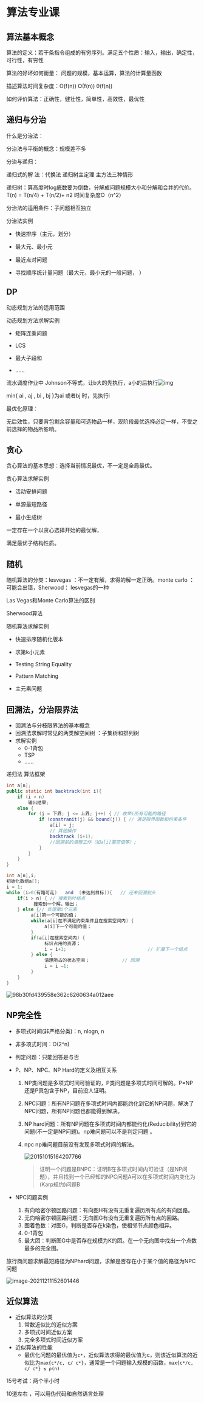 # 算法专业课





## 算法基本概念

算法的定义：若干条指令组成的有穷序列。满足五个性质：输入，输出，确定性，可行性，有穷性

算法的好坏如何衡量： 问题的规模，基本运算，算法的计算量函数

描述算法时间复杂度：O(f(n)) Ω(f(n)) θ(f(n))

如何评价算法：正确性，健壮性，简单性，高效性，最优性



## 递归与分治



什么是分治法：

分治法与平衡的概念：规模差不多 

分治与递归：

递归式的解	法：代换法 递归树主定理 主方法三种情形

递归树：算高度时log底数要为倒数，分解成问题规模大小和分解和合并的代价。  T(n) = T(n/4) + T(n/2)+ n2  时间复杂度O（n^2）

分治法的适用条件：子问题相互独立		

分治法实例

- 快速排序（主元，划分）
- 最大元、最小元

- 最近点对问题
- 寻找顺序统计量问题（最大元，最小元的一般问题， ）



## DP

动态规划方法的适用范围

动态规划方法求解实例

- 矩阵连乘问题 
- LCS 

- 最大子段和 
- ……  



流水调度作业中 Johnson不等式，让b大的先执行，a小的后执行![img](https://cdn.nlark.com/yuque/0/2021/png/12981150/1638864561408-1bf36f85-15e1-4d86-b6e2-5fb956f6d039.png)

 min{ ai , aj , bi , bj }为ai 或者bj 时，先执行i



最优化原理：

无后效性，只要背包剩余容量和可选物品一样，现阶段最优选择必定一样，不受之前选择的物品所影响。



## 贪心

 贪心算法的基本思想：选择当前情况最优，不一定是全局最优。

 贪心算法求解实例

- 活动安排问题 
- 单源最短路径 

- 最小生成树  



一定存在一个以贪心选择开始的最优解，

满足最优子结构性质。



## 随机

随机算法的分类：lesvegas  ：不一定有解，求得的解一定正确。monte carlo ：可能会出错，Sherwood： lesvegas的一种

Las Vegas和Monte Carlo算法的区别 

Sherwood算法

随机算法求解实例

- 快速排序随机化版本 
- 求第k小元素 

- Testing String Equality 
- Pattern Matching 

- 主元素问题  





##  回溯法，分治限界法

- 回溯法与分枝限界法的基本概念 
- 回溯法求解时常见的两类解空间树 ：子集树和排列树
- 求解实例 
  - 0-1背包 
  - TSP 
  - ……  

递归法 算法框架

```java
int a[n];
public static int backtrack(int i){
    if (i > n)
        输出结果;
    else {
        for (j = 下界; j <= 上界; j++) { // 枚举i所有可能的路径
            if (constranit(j) && bound(j)) { // 满足限界函数和约束条件
                a[i] = j;
                // 其他操作
                backtrack (i+1);
                //回溯前的清理工作（如a[i]置空值等）;
            }
        }
    }
}
```

```java
int a[n],i;
初始化数组a[];
i = 1;
while (i>0(有路可走)   and  (未达到目标)){   // 还未回溯到头
    if(i > n) { // 搜索到叶结点 
          搜索到一个解，输出；
    } else {// 处理第i个元素 
         a[i]第一个可能的值；
         while(a[i]在不满足约束条件且在搜索空间内) {
              a[i]下一个可能的值；
         }
         if(a[i]在搜索空间内) {
              标识占用的资源；
              i = i+1;                              // 扩展下一个结点
         } else {
              清理所占的状态空间；            // 回溯
              i = i –1; 
         }
    }
}
```



![98b30fd439558e362c6260634a012aee](算法专业课.assets/98b30fd439558e362c6260634a012aee.png)





## NP完全性

- 多项式时间(非严格分类)：n, nlogn, n
- 非多项式时间：O(2^n)

- 判定问题：只能回答是与否

- P、NP、NPC、NP Hard的定义及相互关系

  1. NP类问题是多项式时间可验证的，P类问题是多项式时间可解的。P=NP还是P真包含于NP，目前没人证明。

  2. NPC问题：所有NP问题在多项式时间内都能约化到它的NP问题，解决了NPC问题，所有NP问题也都能得到解决。

  3. NP hard问题：所有NP问题在多项式时间内都能约化(Reducibility)到它的问题(不一定是NP问题)。np难问题可以不是判定问题 。

  4. npc np难问题目前没有发现多项式时间的解法。

     ![20151015164207766](算法专业课.assets/20151015164207766.png)

     > 证明一个问题是BNPC：证明B在多项式时间内可验证（是NP问题），并且找到一个已经知的NPC问题A可以在多项式时间内变化为(Karp规约)问题B

- NPC问题实例  

  1. 有向哈密尔顿回路问题：有向图H有没有无重复遍历所有点的有向回路。
  2. 无向哈密尔顿回路问题：无向图G有没有无重复遍历所有点的回路。
  3. 图着色数：对图G，判断是否存在k染色，使相邻节点颜色相异。
  4. 0-1背包
  5. 最大团：判断图G中是否存在规模为K的团。在一个无向图中找出一个点数最多的完全图。

旅行商问题求解最短路径为NPhard问题，求解是否存在小于某个值的路径为NPC问题

![image-20211211152601446](算法专业课.assets/image-20211211152601446.png)

## 近似算法

- 近似算法的分类
  1. 常数近似比的近似方案
  2. 多项式时间近似方案
  3. 完全多项式时间近似方案
- 近似算法的性能
  - 最优化问题的最优值为`c*`，近似算法求得的最优值为c，则该近似算法的近似比为`max{c*/c, c/ c*}`，通常是一个问题输入规模的函数，`max{c*/c, c/ c*} ≤ ρ(n)`



 







15号考试：两个半小时

10道左右 ，可以用伪代码和自然语言处理